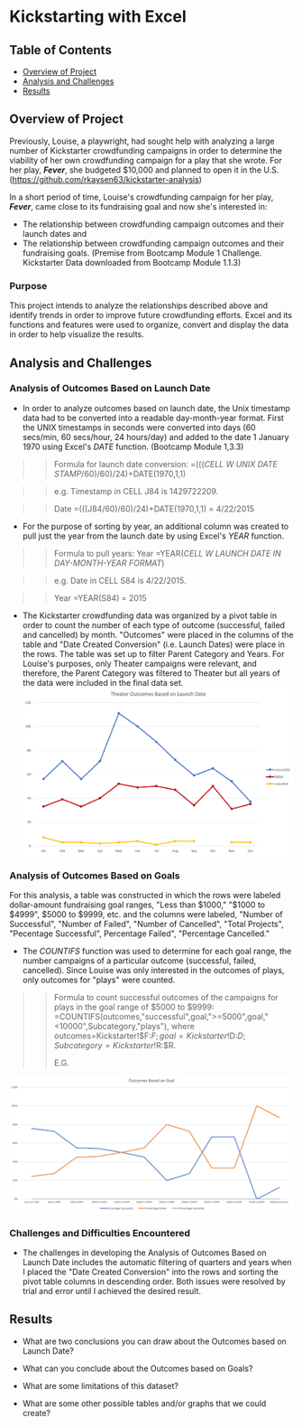 # Kickstarting with Excel

## Table of Contents
* [Overview of Project](https://github.com/rkaysen63/Kickstarter-Challenge/blob/main/README.md#overview-of-project)
* [Analysis and Challenges](https://github.com/rkaysen63/Kickstarter-Challenge/blob/main/README.md#analysis-and-challenges)
* [Results](https://github.com/rkaysen63/Kickstarter-Challenge/blob/main/README.md#results)

## Overview of Project

Previously, Louise, a playwright, had sought help with analyzing a large number of Kickstarter crowdfunding campaigns in order to determine the viability of her own crowdfunding campaign for a play that she wrote.  For her play, ***Fever***, she budgeted $10,000 and planned to open it in the U.S.  (https://github.com/rkaysen63/kickstarter-analysis)

In a short period of time, Louise's crowdfunding campaign for her play, ***Fever***, came close to its fundraising  goal and now she's interested in: 
* The relationship between crowdfunding campaign outcomes and their launch dates and 
* The relationship between crowdfunding campaign outcomes and their fundraising goals. (Premise from Bootcamp Module 1 Challenge.  Kickstarter Data downloaded from Bootcamp Module 1.1.3)

### Purpose

This project intends to analyze the relationships described above and identify trends in order to improve future crowdfunding efforts.  Excel and its functions and features were used to organize, convert and display the data in order to help visualize the results.  


## Analysis and Challenges

### Analysis of Outcomes Based on Launch Date

* In order to analyze outcomes based on launch date, the Unix timestamp data had to be converted into a readable day-month-year format.  First the UNIX timestamps in seconds were converted into days (60 secs/min, 60 secs/hour, 24 hours/day) and added to the date 1 January 1970 using Excel's *DATE* function.  (Bootcamp Module 1,3.3)

> >Formula for launch date conversion:  =(((*CELL W UNIX DATE STAMP*/60)/60)/24)+DATE(1970,1,1)

> >e.g. Timestamp in CELL J84 is 1429722209. 

> >Date =(((J84/60)/60)/24)+DATE(1970,1,1) = 4/22/2015

* For the purpose of sorting by year, an additional column was created to pull just the year from the launch date by using Excel's *YEAR* function.

> >Formula to pull years:  Year =YEAR(*CELL W LAUNCH DATE IN DAY-MONTH-YEAR FORMAT*)

> >e.g.  Date in CELL S84 is 4/22/2015.

> >Year =YEAR(S84) = 2015

* The Kickstarter crowdfunding data was organized by a pivot table in order to count the number of each type of outcome (successful, failed and cancelled) by month.  "Outcomes" were placed in the columns of the table and "Date Created Conversion" (i.e. Launch Dates) were place in the rows.  The table was set up to filter Parent Category and Years.  For Louise's purposes, only Theater campaigns were relevant, and therefore, the Parent Category was filtered to Theater but all years of the data were included in the final data set. ![alt text](Resources/Theater_Outcomes_vs_Launch.png)

### Analysis of Outcomes Based on Goals

For this analysis, a table was constructed in which the rows were labeled dollar-amount fundraising goal ranges, "Less than $1000," "$1000 to $4999", $5000 to $9999, etc. and the columns were labeled, "Number of Successful", "Number of Failed", "Number of Cancelled", "Total Projects", "Pecentage Successful", Percentage Failed", "Percentage Cancelled." 

* The *COUNTIFS* function was used to determine for each goal range, the number campaigns of a particular outcome (successful, failed, cancelled).  Since Louise was only interested in the outcomes of plays, only outcomes for "plays" were counted.

> >Formula to count successful outcomes of the campaigns for plays in the goal range of $5000 to $9999: =COUNTIFS(outcomes,"successful",goal,">=5000",goal,"<10000",Subcategory,"plays"), where outcomes=Kickstarter!$F:$F; goal=Kickstarter!$D:$D; Subcategory=Kickstarter!$R:$R.
> >
> > E.G. 

![alt text](Resources/Outcomes_vs_Goals.png)


### Challenges and Difficulties Encountered

* The challenges in developing the Analysis of Outcomes Based on Launch Date includes the automatic filtering of quarters and years when I placed the "Date Created Conversion" into the rows and sorting the pivot table columns in descending order.  Both issues were resolved by trial and error until I achieved the desired result.  

## Results

- What are two conclusions you can draw about the Outcomes based on Launch Date?

- What can you conclude about the Outcomes based on Goals?

- What are some limitations of this dataset?

- What are some other possible tables and/or graphs that we could create?
